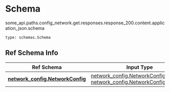 # Schema
some_api.paths.config_network.get.responses.response_200.content.application_json.schema
```
type: schemas.Schema
```

## Ref Schema Info
Ref Schema | Input Type | Output Type
---------- | ---------- | -----------
[**network_config.NetworkConfig**](../../../../../../../../components/schema/network_config.md) | [network_config.NetworkConfigDictInput](../../../../../../../../components/schema/network_config.md#networkconfigdictinput), [network_config.NetworkConfigDict](../../../../../../../../components/schema/network_config.md#networkconfigdict) | [network_config.NetworkConfigDict](../../../../../../../../components/schema/network_config.md#networkconfigdict)

